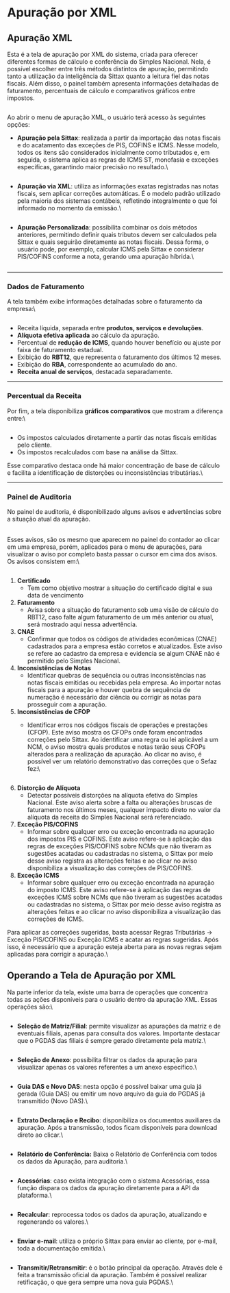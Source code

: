 # Apuração por XML

## Apuração XML

Esta é a tela de apuração por XML do sistema, criada para oferecer diferentes formas de cálculo e conferência do Simples Nacional. Nela, é possível escolher entre três métodos distintos de apuração, permitindo tanto a utilização da inteligência da Sittax quanto a leitura fiel das notas fiscais. Além disso, o painel também apresenta informações detalhadas de faturamento, percentuais de cálculo e comparativos gráficos entre impostos.

<figure><img src="../../.gitbook/assets/image (210).png" alt=""><figcaption></figcaption></figure>

Ao abrir o menu de apuração XML, o usuário terá acesso às seguintes opções:

*   **Apuração pela Sittax**: realizada a partir da importação das notas fiscais e do acatamento das exceções de PIS, COFINS e ICMS. Nesse modelo, todos os itens são considerados inicialmente como tributados e, em seguida, o sistema aplica as regras de ICMS ST, monofasia e exceções específicas, garantindo maior precisão no resultado.\


    <figure><img src="../../.gitbook/assets/image (211).png" alt=""><figcaption></figcaption></figure>
*   **Apuração via XML**: utiliza as informações exatas registradas nas notas fiscais, sem aplicar correções automáticas. É o modelo padrão utilizado pela maioria dos sistemas contábeis, refletindo integralmente o que foi informado no momento da emissão.\


    <figure><img src="../../.gitbook/assets/image (212).png" alt=""><figcaption></figcaption></figure>
*   **Apuração Personalizada**: possibilita combinar os dois métodos anteriores, permitindo definir quais tributos devem ser calculados pela Sittax e quais seguirão diretamente as notas fiscais. Dessa forma, o usuário pode, por exemplo, calcular ICMS pela Sittax e considerar PIS/COFINS conforme a nota, gerando uma apuração híbrida.\


    <figure><img src="../../.gitbook/assets/image (213).png" alt=""><figcaption></figcaption></figure>

***

### Dados de Faturamento

A tela também exibe informações detalhadas sobre o faturamento da empresa:\


<figure><img src="../../.gitbook/assets/image (214).png" alt=""><figcaption></figcaption></figure>

* Receita líquida, separada entre **produtos, serviços e devoluções**.
* **Alíquota efetiva aplicada** ao cálculo da apuração.
* Percentual de **redução de ICMS**, quando houver benefício ou ajuste por faixa de faturamento estadual.
* Exibição do **RBT12**, que representa o faturamento dos últimos 12 meses.
* Exibição do **RBA**, correspondente ao acumulado do ano.
* **Receita anual de serviços**, destacada separadamente.

***

### Percentual da Receita

Por fim, a tela disponibiliza **gráficos comparativos** que mostram a diferença entre:\


<figure><img src="../../.gitbook/assets/image (1) (1) (1) (1) (1) (1).png" alt=""><figcaption></figcaption></figure>

* Os impostos calculados diretamente a partir das notas fiscais emitidas pelo cliente.
* Os impostos recalculados com base na análise da Sittax.

Esse comparativo destaca onde há maior concentração de base de cálculo e facilita a identificação de distorções ou inconsistências tributárias.\


***

### Painel de Auditoria

No painel de auditoria, é disponibilizado alguns avisos e advertências sobre a situação atual da apuração.

\
Esses avisos, são os mesmo que aparecem no painel do contador ao clicar em uma empresa, porém, aplicados para o menu de apurações, para visualizar o aviso por completo basta passar o cursor em cima dos avisos. Os avisos consistem em:\


<figure><img src="../../.gitbook/assets/image (2) (1) (1) (1) (1) (1).png" alt=""><figcaption></figcaption></figure>

1. **Certificado**
   * Tem como objetivo mostrar a situação do certificado digital e sua data de vencimento
2. **Faturamento**
   * Avisa sobre a situação do faturamento sob uma visão de cálculo do RBT12, caso falte algum faturamento de um mês anterior ou atual, será mostrado aqui nessa advertência.
3. **CNAE**
   * Confirmar que todos os códigos de atividades econômicas (CNAE) cadastrados para a empresa estão corretos e atualizados. Este aviso se refere ao cadastro da empresa e evidencia se algum CNAE não é permitido pelo Simples Nacional.
4. **Inconsistências de Notas**
   * Identificar quebras de sequência ou outras inconsistências nas notas fiscais emitidas ou recebidas pela empresa. Ao importar notas fiscais para a apuração e houver quebra de sequência de numeração é necessário dar ciência ou corrigir as notas para prosseguir com a apuração.
5. **Inconsistências de CFOP**
   *   Identificar erros nos códigos fiscais de operações e prestações (CFOP). Este aviso mostra os CFOPs onde foram encontradas correções pelo Sittax. Ao identificar uma regra ou lei aplicável a um NCM, o aviso mostra quais produtos e notas terão seus CFOPs alterados para a realização da apuração. Ao clicar no aviso, é possível ver um relatório demonstrativo das correções que o Sefaz fez:\


       <figure><img src="../../.gitbook/assets/image (33).png" alt=""><figcaption></figcaption></figure>
6. **Distorção de Alíquota**
   * Detectar possíveis distorções na alíquota efetiva do Simples Nacional. Este aviso alerta sobre a falta ou alterações bruscas de faturamento nos últimos meses, qualquer impacto direto no valor da alíquota da receita do Simples Nacional será referenciado.
7. **Exceção PIS/COFINS**
   * Informar sobre qualquer erro ou exceção encontrada na apuração dos impostos PIS e COFINS. Este aviso refere-se à aplicação das regras de exceções PIS/COFINS sobre NCMs que não tiveram as sugestões acatadas ou cadastradas no sistema, o Sittax por meio desse aviso registra as alterações feitas e ao clicar no aviso disponibiliza a visualização das correções de PIS/COFINS.
8. **Exceção ICMS**
   * Informar sobre qualquer erro ou exceção encontrada na apuração do imposto ICMS. Este aviso refere-se à aplicação das regras de exceções ICMS sobre NCMs que não tiveram as sugestões acatadas ou cadastradas no sistema, o Sittax por meio desse aviso registra as alterações feitas e ao clicar no aviso disponibiliza a visualização das correções de ICMS.

Para aplicar as correções sugeridas, basta acessar Regras Tributárias -> Exceção PIS/COFINS ou Exceção ICMS e acatar as regras sugeridas. Após isso, é necessário que a apuração esteja aberta para as novas regras sejam aplicadas para corrigir a apuração.\


## Operando a Tela de Apuração por XML

Na parte inferior da tela, existe uma barra de operações que concentra todas as ações disponíveis para o usuário dentro da apuração XML. Essas operações são:\


<figure><img src="../../.gitbook/assets/image (3) (1) (1) (1).png" alt=""><figcaption></figcaption></figure>

*   **Seleção de Matriz/Filial**: permite visualizar as apurações da matriz e de eventuais filiais, apenas para consulta dos valores. Importante destacar que o PGDAS das filiais é sempre gerado diretamente pela matriz.\


    <figure><img src="../../.gitbook/assets/image (4) (1).png" alt=""><figcaption></figcaption></figure>
*   **Seleção de Anexo**: possibilita filtrar os dados da apuração para visualizar apenas os valores referentes a um anexo específico.\


    <figure><img src="../../.gitbook/assets/image (5) (1).png" alt=""><figcaption></figcaption></figure>
*   **Guia DAS e Novo DAS**: nesta opção é possível baixar uma guia já gerada (Guia DAS) ou emitir um novo arquivo da guia do PGDAS já transmitido (Novo DAS).\


    <figure><img src="../../.gitbook/assets/image (6) (1).png" alt=""><figcaption></figcaption></figure>
*   **Extrato Declaração e Recibo**: disponibiliza os documentos auxiliares da apuração. Após a transmissão, todos ficam disponíveis para download direto ao clicar.\


    <figure><img src="../../.gitbook/assets/image (7) (1).png" alt=""><figcaption></figcaption></figure>
*   **Relatório de Conferência:** Baixa o Relatório de Conferência com todos os dados da Apuração, para auditoria.\


    <figure><img src="../../.gitbook/assets/image (9).png" alt=""><figcaption></figcaption></figure>
*   **Acessórias**: caso exista integração com o sistema Acessórias, essa função dispara os dados da apuração diretamente para a API da plataforma.\


    <figure><img src="../../.gitbook/assets/image (8) (1).png" alt=""><figcaption></figcaption></figure>
*   **Recalcular**: reprocessa todos os dados da apuração, atualizando e regenerando os valores.\


    <figure><img src="../../.gitbook/assets/image (10).png" alt=""><figcaption></figcaption></figure>
*   **Enviar e-mail**: utiliza o próprio Sittax para enviar ao cliente, por e-mail, toda a documentação emitida.\


    <figure><img src="../../.gitbook/assets/image (11).png" alt=""><figcaption></figcaption></figure>
*   **Transmitir/Retransmitir**: é o botão principal da operação. Através dele é feita a transmissão oficial da apuração. Também é possível realizar retificação, o que gera sempre uma nova guia PGDAS.\


    <figure><img src="../../.gitbook/assets/image (12).png" alt=""><figcaption></figcaption></figure>

